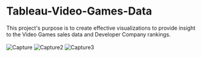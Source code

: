 # Tableau-Video-Games-Data
This project's purpose is to create effective visualizations to provide insight to the Video Games sales data and Developer Company rankings.
<br><br>
![Capture](https://github.com/fdurmaz1/SQL_Company_project/assets/133916817/f788170f-5012-45c4-9e4d-9f2cfd3dec6f)
![Capture2](https://github.com/fdurmaz1/SQL_Company_project/assets/133916817/077bbd89-5200-4231-9dbb-e996092515fa)
![Capture3](https://github.com/fdurmaz1/SQL_Company_project/assets/133916817/c0591a6b-5b81-4874-8f68-cff7602f0533)
